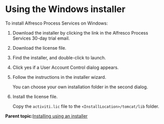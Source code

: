 # Using the Windows installer

To install Alfresco Process Services on Windows:

1.  Download the installer by clicking the link in the Alfresco Process Services 30-day trial email.
2.  Download the license file.
3.  Find the installer, and double-click to launch.
4.  Click yes if a User Account Control dialog appears.
5.  Follow the instructions in the installer wizard.

    You can choose your own installation folder in the second dialog.

6.  Install the license file.

    Copy the `activiti.lic` file to the `<InstallLocation>/tomcat/lib` folder.


**Parent topic:**[Installing using an installer](../topics/installing_using_an_installer.md)

